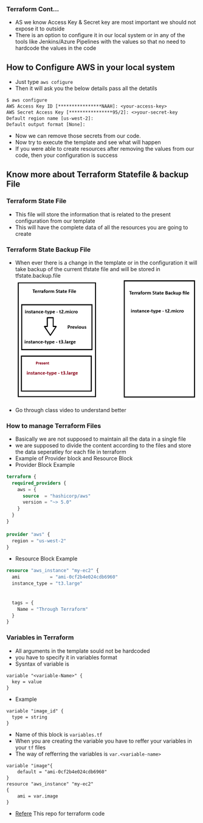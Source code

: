### Terraform Cont...
- AS we know Access Key & Secret key are most important we should not expose it to outside
- There is an option to configure it in our local system or in any of the tools like Jenkins/Azure Pipelines with the values so that no need to hardcode the values in the code

## How to Configure AWS in your local system
- Just type `aws cofigure`
- Then it will ask you the below details pass all the detatils
```
$ aws configure
AWS Access Key ID [****************NAAH]: <your-access-key>
AWS Secret Access Key [****************95/2]: <>your-secret-key
Default region name [us-west-2]: 
Default output format [None]: 
```
- Now we can remove those secrets from our code.
- Now try to execute the template and see what will happen
- If you were able to create resources after removing the values from our code, then your configuration is success

## Know more about Terraform Statefile & backup File
### Terraform State File
- This file will store the information that is related to the present configuration from our template
- This will have the complete data of all the resources you are going to create
### Terraform State Backup File
- When ever there is a change in the template or in the configuration it will take backup of the current tfstate file and will be stored in tfstate.backup.file
![Privew](./Images/t5.png)

- Go through class video to understand better

### How to manage Terraform Files
- Basically we are not supposed to maintain all the data in a single file
- we are supposed to divide the content according to the files and store the data seperatley for each file in terraform
- Example of Provider block and Resource Block
- Provider Block Example
```provider.tf
terraform {
  required_providers {
    aws = {
      source  = "hashicorp/aws"
      version = "~> 5.0"
    }
  }
}

provider "aws" {
  region = "us-west-2"
}
```
- Resource Block Example
```main.tf
resource "aws_instance" "my-ec2" {
  ami           = "ami-0cf2b4e024cdb6960"
  instance_type = "t3.large"


  tags = {
    Name = "Through Terraform"
  }
}
```

### Variables in Terraform
- All arguments in the template sould not be hardcoded
- you have to specify it in variables format
- Sysntax of variable is
```
variable "<variable-Name>" {
  key = value
}
```
- Example
```
variable "image_id" {
  type = string
}
```
- Name of this block is `variables.tf`
- When you are creating the variable you have to reffer your variables in your `tf` files
- The way of refferring the variables is `var.<variable-name>`
```
variable "image"{
    default = "ami-0cf2b4e024cdb6960"
}
resource "aws_instance" "my-ec2"
{
    ami = var.image
}
```
- [Refere](https://github.com/abhi-yuva/Terraform-Priactice) This repo for terraform code